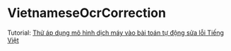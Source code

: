 # VietnameseOcrCorrection
Tutorial: [Thử áp dụng mô hình dịch máy vào bài toán tự động sửa lỗi Tiếng Việt](https://viblo.asia/p/thu-ap-dung-mo-hinh-dich-may-vao-bai-toan-tu-dong-sua-loi-tieng-viet-maGK7vJB5j2)
